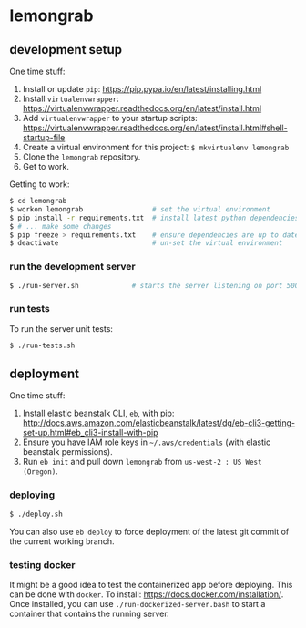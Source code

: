 # lemongrab

## development setup

One time stuff:

1. Install or update `pip`: https://pip.pypa.io/en/latest/installing.html
2. Install `virtualenvwrapper`: https://virtualenvwrapper.readthedocs.org/en/latest/install.html
3. Add `virtualenvwrapper` to your startup scripts: https://virtualenvwrapper.readthedocs.org/en/latest/install.html#shell-startup-file
4. Create a virtual environment for this project: `$ mkvirtualenv lemongrab`
5. Clone the `lemongrab` repository.
6. Get to work.

Getting to work:
```sh
$ cd lemongrab
$ workon lemongrab                 # set the virtual environment
$ pip install -r requirements.txt  # install latest python dependencies
$ # ... make some changes
$ pip freeze > requirements.txt    # ensure dependencies are up to date
$ deactivate                       # un-set the virtual environment
```

### run the development server

```sh
$ ./run-server.sh             # starts the server listening on port 5000
```

### run tests

To run the server unit tests:
```sh
$ ./run-tests.sh
```

## deployment

One time stuff:

1. Install elastic beanstalk CLI, `eb`, with pip: http://docs.aws.amazon.com/elasticbeanstalk/latest/dg/eb-cli3-getting-set-up.html#eb_cli3-install-with-pip
2. Ensure you have IAM role keys in `~/.aws/credentials` (with elastic beanstalk permissions).
3. Run `eb init` and pull down `lemongrab` from `us-west-2 : US West (Oregon)`.

### deploying

```sh
$ ./deploy.sh
```

You can also use `eb deploy` to force deployment of the latest git commit of the current working branch.

### testing docker

It might be a good idea to test the containerized app before deploying. This can be done with `docker`. To install: https://docs.docker.com/installation/. Once installed, you can use `./run-dockerized-server.bash` to start a container that contains the running server.
